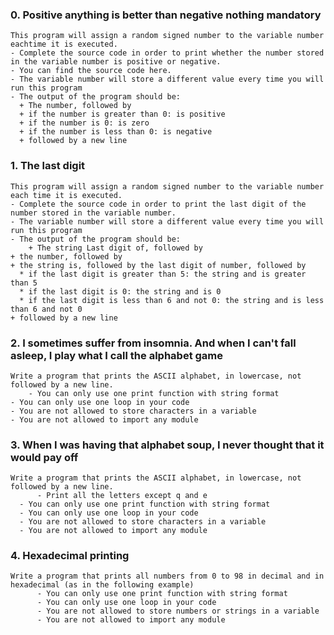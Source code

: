 ### 0. Positive anything is better than negative nothing mandatory
    This program will assign a random signed number to the variable number eachtime it is executed. 
    - Complete the source code in order to print whether the number stored in the variable number is positive or negative.
    - You can find the source code here.
    - The variable number will store a different value every time you will run this program
    - The output of the program should be:
      + The number, followed by
      + if the number is greater than 0: is positive
      + if the number is 0: is zero
      + if the number is less than 0: is negative
      + followed by a new line

### 1. The last digit
    This program will assign a random signed number to the variable number each time it is executed. 
    - Complete the source code in order to print the last digit of the number stored in the variable number.
    - The variable number will store a different value every time you will run this program
    - The output of the program should be:
        + The string Last digit of, followed by
	+ the number, followed by
	+ the string is, followed by the last digit of number, followed by
	  * if the last digit is greater than 5: the string and is greater than 5
	  * if the last digit is 0: the string and is 0
	  * if the last digit is less than 6 and not 0: the string and is less than 6 and not 0
	+ followed by a new line


### 2. I sometimes suffer from insomnia. And when I can't fall asleep, I play what I call the alphabet game
    Write a program that prints the ASCII alphabet, in lowercase, not followed by a new line.
    	- You can only use one print function with string format
	- You can only use one loop in your code
	- You are not allowed to store characters in a variable
	- You are not allowed to import any module

### 3. When I was having that alphabet soup, I never thought that it would pay off 
    Write a program that prints the ASCII alphabet, in lowercase, not followed by a new line.
    	  - Print all the letters except q and e
	  - You can only use one print function with string format
	  - You can only use one loop in your code
	  - You are not allowed to store characters in a variable
	  - You are not allowed to import any module

### 4. Hexadecimal printing
    Write a program that prints all numbers from 0 to 98 in decimal and in hexadecimal (as in the following example)
    	  - You can only use one print function with string format
    	  - You can only use one loop in your code
    	  - You are not allowed to store numbers or strings in a variable
    	  - You are not allowed to import any module


